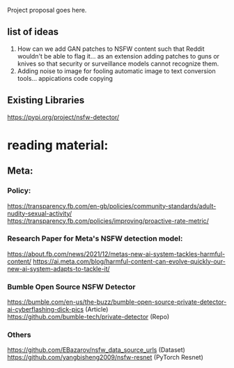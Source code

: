 Project proposal goes here.

## list of ideas
1) How can we add GAN patches to NSFW content such that Reddit wouldn't be able to flag it... as an extension adding patches to guns or knives so that security or surveillance models cannot recognize them.
2) Adding noise to image for fooling automatic image to text conversion tools... appications code copying

## Existing Libraries

https://pypi.org/project/nsfw-detector/

# reading material:
## Meta:
### Policy:
https://transparency.fb.com/en-gb/policies/community-standards/adult-nudity-sexual-activity/
https://transparency.fb.com/policies/improving/proactive-rate-metric/

### Research Paper for Meta's NSFW detection model:

https://about.fb.com/news/2021/12/metas-new-ai-system-tackles-harmful-content/
https://ai.meta.com/blog/harmful-content-can-evolve-quickly-our-new-ai-system-adapts-to-tackle-it/

### Bumble Open Source NSFW Detector

https://bumble.com/en-us/the-buzz/bumble-open-source-private-detector-ai-cyberflashing-dick-pics  (Article)  
https://github.com/bumble-tech/private-detector (Repo)

### Others
https://github.com/EBazarov/nsfw_data_source_urls (Dataset)  
https://github.com/yangbisheng2009/nsfw-resnet (PyTorch Resnet)
